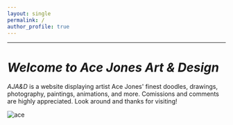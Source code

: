 ```yaml
---
layout: single
permalink: /
author_profile: true
---
```


______________________________________
# *Welcome to Ace Jones Art & Design*
*AJA&D* is a website displaying artist Ace Jones' finest doodles, drawings, photography, paintings, animations, and more. Comissions and comments are highly appreciated. Look around and thanks for visiting!

![ace](/great_gatsbys/IMG_0597.PNG)
